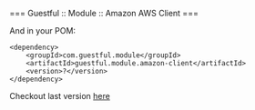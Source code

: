 === Guestful :: Module :: Amazon AWS Client ===

And in your POM:

```
<dependency>
    <groupId>com.guestful.module</groupId>
    <artifactId>guestful.module.amazon-client</artifactId>
    <version>?</version>
</dependency>
```

Checkout last version [here](https://bintray.com/guestful/maven/guestful.module.amazon-client/view)
